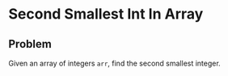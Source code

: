 # Second Smallest Int In Array

## Problem

Given an array of integers `arr`, find the second smallest integer.
